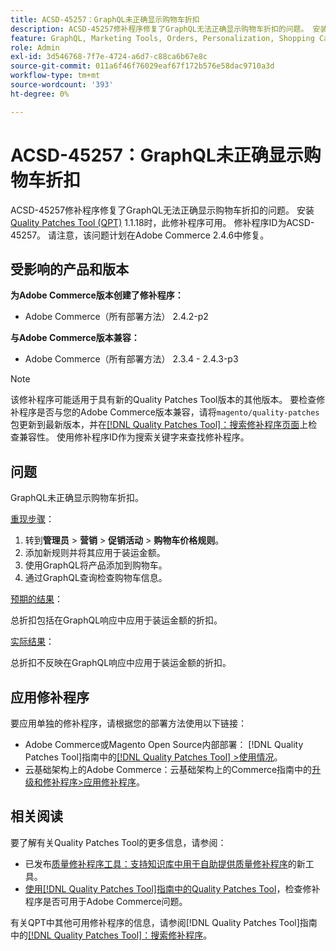 ```yaml
---
title: ACSD-45257：GraphQL未正确显示购物车折扣
description: ACSD-45257修补程序修复了GraphQL无法正确显示购物车折扣的问题。 安装[Quality Patches Tool (QPT)](https://experienceleague.adobe.com/en/docs/commerce-operations/tools/quality-patches-tool/quality-patches-tool-to-self-serve-quality-patches) 1.1.18后，即可使用此修补程序。 修补程序ID为ACSD-45257。 请注意，该问题计划在Adobe Commerce 2.4.6中修复。
feature: GraphQL, Marketing Tools, Orders, Personalization, Shopping Cart
role: Admin
exl-id: 3d546768-7f7e-4724-a6d7-c88ca6b67e8c
source-git-commit: 011a6f46f76029eaf67f172b576e58dac9710a3d
workflow-type: tm+mt
source-wordcount: '393'
ht-degree: 0%

---
```


# ACSD-45257：GraphQL未正确显示购物车折扣

ACSD-45257修补程序修复了GraphQL无法正确显示购物车折扣的问题。 安装[Quality Patches Tool (QPT)](https://experienceleague.adobe.com/en/docs/commerce-operations/tools/quality-patches-tool/quality-patches-tool-to-self-serve-quality-patches) 1.1.18时，此修补程序可用。 修补程序ID为ACSD-45257。 请注意，该问题计划在Adobe Commerce 2.4.6中修复。

## 受影响的产品和版本

**为Adobe Commerce版本创建了修补程序：**

* Adobe Commerce（所有部署方法） 2.4.2-p2

**与Adobe Commerce版本兼容：**

* Adobe Commerce（所有部署方法） 2.3.4 - 2.4.3-p3

>[!NOTE]
>
>该修补程序可能适用于具有新的Quality Patches Tool版本的其他版本。 要检查修补程序是否与您的Adobe Commerce版本兼容，请将`magento/quality-patches`包更新到最新版本，并在[[!DNL Quality Patches Tool]：搜索修补程序页面](https://experienceleague.adobe.com/en/docs/commerce-operations/tools/quality-patches-tool/quality-patches-tool-to-self-serve-quality-patches)上检查兼容性。 使用修补程序ID作为搜索关键字来查找修补程序。

## 问题

GraphQL未正确显示购物车折扣。

<u>重现步骤</u>：

1. 转到&#x200B;**管理员** > **营销** > **促销活动** > **购物车价格规则**。
1. 添加新规则并将其应用于装运金额。
1. 使用GraphQL将产品添加到购物车。
1. 通过GraphQL查询检查购物车信息。

<u>预期的结果</u>：

总折扣包括在GraphQL响应中应用于装运金额的折扣。

<u>实际结果</u>：

总折扣不反映在GraphQL响应中应用于装运金额的折扣。

## 应用修补程序

要应用单独的修补程序，请根据您的部署方法使用以下链接：

* Adobe Commerce或Magento Open Source内部部署： [!DNL Quality Patches Tool]指南中的[[!DNL Quality Patches Tool] >使用情况](/help/tools/quality-patches-tool/usage.md)。
* 云基础架构上的Adobe Commerce：云基础架构上的Commerce指南中的[升级和修补程序>应用修补程序](https://experienceleague.adobe.com/docs/commerce-cloud-service/user-guide/develop/upgrade/apply-patches.html)。

## 相关阅读

要了解有关Quality Patches Tool的更多信息，请参阅：

* 已发布[质量修补程序工具：支持知识库中用于自助提供质量修补程序](https://experienceleague.adobe.com/en/docs/commerce-operations/tools/quality-patches-tool/quality-patches-tool-to-self-serve-quality-patches)的新工具。
* [使用[!DNL Quality Patches Tool]指南中的Quality Patches Tool](/help/tools/quality-patches-tool/patches-available-in-qpt/check-patch-for-magento-issue-with-magento-quality-patches.md)，检查修补程序是否可用于Adobe Commerce问题。

有关QPT中其他可用修补程序的信息，请参阅[!DNL Quality Patches Tool]指南中的[[!DNL Quality Patches Tool]：搜索修补程序](https://experienceleague.adobe.com/tools/commerce-quality-patches/index.html)。
